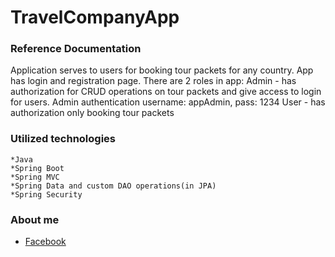 # TravelCompanyApp
### Reference Documentation

Application serves to users for booking tour packets for any country.
App has login and registration page.
There are 2 roles in app:
Admin - has authorization for CRUD operations on tour packets and give access to login for users.
Admin authentication username: appAdmin, pass: 1234
User - has authorization only booking tour packets

### Utilized technologies
	*Java
  	*Spring Boot
	*Spring MVC
	*Spring Data and custom DAO operations(in JPA)
	*Spring Security
### About me
* [Facebook](https://www.facebook.com/murad.isgenderli.12)

	
